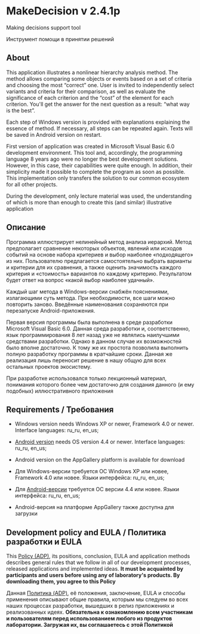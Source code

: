 # MakeDecision v 2.4.1p

Making decisions support tool

Инструмент помощи в принятии решений



## About

This application illustrates a nonlinear hierarchy analysis method. The method allows comparing
some objects or events based on a set of criteria and choosing the most “correct” one.
User is invited to independently select variants and criteria for their
comparison, as well as evaluate the significance of each criterion and the “cost” of the element
for each criterion. You'll get the answer for the next question as a result: “what way is the best”.

Each step of Windows version is provided with explanations explaining the essence of
method. If necessary, all steps can be repeated again. Texts will be saved in Android version on restart.

First version of application was created in Microsoft Visual Basic 6.0 development environment.
This tool and, accordingly, the programming language 8 years ago were no longer the best development
solutions. However, in this case, their capabilities were quite enough. In addition, their simplicity
made it possible to complete the program as soon as possible. This implementation only transfers
the solution to our common ecosystem for all other projects.

During the development, only lecture material was used, the understanding of which is more
than enough to create this (and similar) illustrative application



## Описание

Программа иллюстрирует нелинейный метод анализа иерархий. Метод предполагает сравнение некоторых объектов,
явлений или исходов событий на основе набора критериев и выбор наиболее «подходящего» из них. Пользователю
предлагается самостоятельно выбрать варианты и критерии для их сравнения, а также оценить значимость каждого
критерия и «стоимость» вариантов по каждому критерию. Результатом будет ответ на вопрос «какой выбор наиболее удачный».

Каждый шаг метода в Windows-версии снабжён пояснениями, излагающими суть метода. При необходимости, все шаги можно
повторить заново. Введённые наименования сохраняются при перезапуске Android-приложения.

Первая версия программы была выполнена в среде разработки Microsoft Visual Basic 6.0.
Данная среда разработки и, соответственно, язык программирования 8 лет назад уже не являлись
наилучшими средствами разработки. Однако в данном случае их возможностей было вполне достаточно.
К тому же их простота позволила выполнить полную разработку программы в кратчайшие сроки.
Данная же реализация лишь переносит решение в нашу общую для всех остальных проектов экосистему.

При разработке использовался только лекционный материал, понимания которого более чем достаточно
для создания данного (и ему подобных) иллюстративного приложения



## Requirements / Требования

- Windows version needs Windows XP or newer, Framework 4.0 or newer. Interface languages: ru_ru, en_us;
- [Android version](https://play.google.com/store/apps/details?id=com.RD_AAOW.MakeDecision) needs OS version 4.4 or newer. Interface languages: ru_ru, en_us;
- Android version on the AppGallery platform is available for download

- Для Windows-версии требуется ОС Windows XP или новее, Framework 4.0 или новее. Языки интерфейса: ru_ru, en_us;
- Для [Android-версии](https://play.google.com/store/apps/details?id=com.RD_AAOW.MakeDecision) требуется ОС версии 4.4 или новее. Языки интерфейса: ru_ru, en_us;
- Android-версия на платформе AppGallery также доступна для загрузки



## Development policy and EULA / Политика разработки и EULA

This [Policy (ADP)](https://vk.com/@rdaaow_fupl-adp), its positions, conclusion, EULA and application methods
describes general rules that we follow in all of our development processes, released applications and implemented
ideas.
**It must be acquainted by participants and users before using any of laboratory's products.
By downloading them, you agree to this Policy**

Данная [Политика (ADP)](https://vk.com/@rdaaow_fupl-adp), её положения, заключение, EULA и способы применения
описывают общие правила, которым мы следуем во всех наших процессах разработки, вышедших в релиз приложениях
и реализованных идеях.
**Обязательна к ознакомлению всем участникам и пользователям перед использованием любого из продуктов лаборатории.
Загружая их, вы соглашаетесь с этой Политикой**
